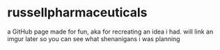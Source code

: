 # russellpharmaceuticals
a GitHub page made for fun, aka for recreating an idea i had. will link an imgur later so you can see what shenanigans i was planning
